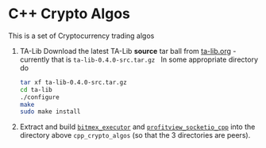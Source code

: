 # C++ Crypto Algos

This is a set of Cryptocurrency trading algos

1. TA-Lib
   Download the latest TA-Lib **source** tar ball from [ta-lib.org](https://www.ta-lib.org/hdr_dw.html) - currently that is `ta-lib-0.4.0-src.tar.gz`
   
   In some appropriate directory do
   
   ```bash
   tar xf ta-lib-0.4.0-src.tar.gz
   cd ta-lib
   ./configure
   make
   sudo make install
   ```
2. Extract and build [`bitmex_executor`](https://github.com/profitviews/bitmex_executor) and [`profitview_socketio_cpp`](https://github.com/profitviews/profitview_socketio_cpp) into the directory above `cpp_crypto_algos` (so that the 3 directories are peers).
